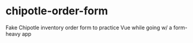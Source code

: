 # chipotle-order-form
Fake Chipotle inventory order form to practice Vue while going w/ a form-heavy app
